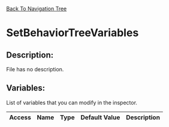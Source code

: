 [Back To Navigation Tree](https://wesleywh.github.io/GameDevRepo/docs/navigation.html)
# SetBehaviorTreeVariables

## Description:
File has no description.

## Variables:
List of variables that you can modify in the inspector.

|Access|Name|Type|Default Value|Description|
|---|---|---|---|---|
